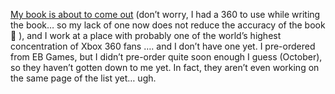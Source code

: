 <a href="http://www.xbox4dummies.com" title="Xbox 360 for Dummies" target="_blank" class="broken_link">My book is about to come out</a> (don&#8217;t worry, I had a 360 to use while writing the book&#8230; so my lack of one now does not reduce the accuracy of the book 🙂 ), and I work at a place with probably one of the world&#8217;s highest concentration of Xbox 360 fans &#8230;. and I don&#8217;t have one yet. I pre-ordered from EB Games, but I didn&#8217;t pre-order quite soon enough I guess (October), so they haven&#8217;t gotten down to me yet. In fact, they aren&#8217;t even working on the same page of the list yet&#8230; ugh.